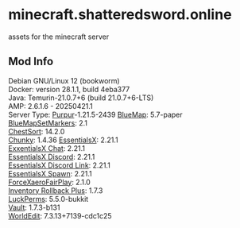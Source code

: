 # minecraft.shatteredsword.online
assets for the minecraft server

## Mod Info  
Debian GNU/Linux 12 (bookworm)  
Docker: version 28.1.1, build 4eba377  
Java: Temurin-21.0.7+6 (build 21.0.7+6-LTS)  
AMP: 2.6.1.6 - 20250421.1  
Server Type: [Purpur](https://purpurmc.org/download/purpur)-1.21.5-2439
[BlueMap](https://github.com/BlueMap-Minecraft/BlueMap/releases): 5.7-paper  
[BlueMapSetMarkers](https://github.com/YDHusky/BlueMapSetMarkers/releases): 2.1  
[ChestSort](https://www.spigotmc.org/resources/chestsort-api.59773/): 14.2.0  
[Chunky](https://modrinth.com/plugin/chunky?version=1.21.5&loader=paper#download): 1.4.36
[EssentialsX](https://essentialsx.net/downloads.html): 2.21.1  
[ExxentialsX Chat](https://essentialsx.net/downloads.html): 2.21.1  
[EssentialsX Discord](https://essentialsx.net/downloads.html): 2.21.1  
[EssentialsX Discord Link](https://essentialsx.net/downloads.html): 2.21.1  
[EssentialsX Spawn](https://essentialsx.net/downloads.html): 2.21.1  
[ForceXaeroFairPlay](https://github.com/Alfie51m/ForceXaeroFairPlay/releases): 2.1.0  
[Inventory Rollback Plus](https://modrinth.com/plugin/inventoryrollbackplus/version/d0Xdgnmx): 1.7.3  
[LuckPerms](https://luckperms.net/download): 5.5.0-bukkit  
[Vault](https://github.com/MilkBowl/Vault/releases): 1.7.3-b131  
[WorldEdit](https://modrinth.com/plugin/worldedit?version=1.21.5&loader=paper): 7.3.13+7139-cdc1c25

